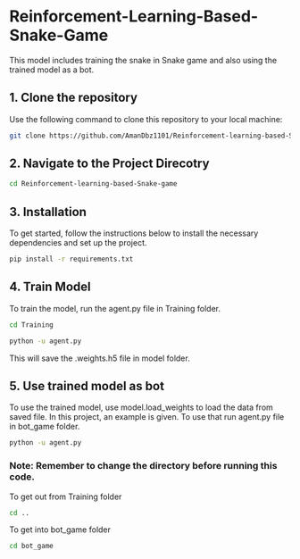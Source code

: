 # Reinforcement-Learning-Based-Snake-Game
This model includes training the snake in Snake game and also using the trained model as a bot.

## 1. Clone the repository
Use the following command to clone this repository to your local machine:

```bash
git clone https://github.com/AmanDbz1101/Reinforcement-learning-based-Snake-game.git
```
## 2. Navigate to the Project Direcotry

```bash
cd Reinforcement-learning-based-Snake-game
```
## 3. Installation

To get started, follow the instructions below to install the necessary dependencies and set up the project.
```bash
pip install -r requirements.txt
```
## 4. Train Model
To train the model, run the agent.py file in Training folder.
```bash
cd Training
```
```bash
python -u agent.py
```
This will save the .weights.h5 file in model folder.
## 5. Use trained model as bot 
To use the trained model, use model.load_weights to load the data from saved file. In this project, an example is given. To use that run agent.py file in bot_game folder.
```bash
python -u agent.py
```
### Note: Remember to change the directory before running this code.
To get out from Training folder
```bash
cd ..
```
To get into bot_game folder
```bash
cd bot_game
```

